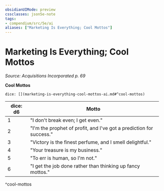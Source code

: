```yaml
---
obsidianUIMode: preview
cssclasses: json5e-note
tags:
- compendium/src/5e/ai
aliases: ["Marketing Is Everything; Cool Mottos"]
---
```

# Marketing Is Everything; Cool Mottos
*Source: Acquisitions Incorporated p. 69* 

**Cool Mottos**

`dice: [](marketing-is-everything-cool-mottos-ai.md#^cool-mottos)`

| dice: d6 | Motto |
|----------|-------|
| 1 | "I don't break even; I get even." |
| 2 | "I'm the prophet of profit, and I've got a prediction for success." |
| 3 | "Victory is the finest perfume, and I smell delightful." |
| 4 | "Your treasure is my business." |
| 5 | "To err is human, so I'm not." |
| 6 | "I get the job done rather than thinking up fancy mottos." |
^cool-mottos